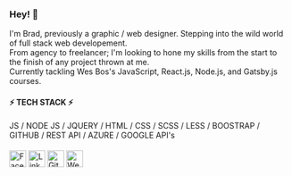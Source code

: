 ### Hey! 👋

I'm Brad, previously a graphic / web designer. Stepping into the wild world of full stack web developement.\
From agency to freelancer; I'm looking to hone my skills from the start to the finish of any project thrown at me.\
Currently tackling Wes Bos's JavaScript, React.js, Node.js, and Gatsby.js courses.

#### ⚡ TECH STACK ⚡

JS / NODE JS / JQUERY / HTML / CSS / SCSS / LESS / BOOSTRAP / GITHUB / REST API / AZURE / GOOGLE API's

####

<a href="https://www.facebook.com/brad.thompson.543792" target="_blank"><img src="https://raw.githubusercontent.com/arturssmirnovs/arturssmirnovs/master/fb.png" alt="Facebook" width="30"></a>
<a href="https://www.linkedin.com/in/brad-thompson-95a88913a/" target="_blank"><img src="https://raw.githubusercontent.com/arturssmirnovs/arturssmirnovs/master/in.png" alt="LinkedIn" width="30"></a>
<a href="https://github.com/Bisrad" target="_blank"><img src="https://raw.githubusercontent.com/arturssmirnovs/arturssmirnovs/master/git.png" alt="GitHub" width="30"></a>
<a href="https://bisrad.myportfolio.com/" target="_blank"><img src="https://raw.githubusercontent.com/arturssmirnovs/arturssmirnovs/master/www.png" alt="Website" width="30"></a>

<!--
**Bisrad/Bisrad** is a ✨ _special_ ✨ repository because its `README.md` (this file) appears on your GitHub profile.
